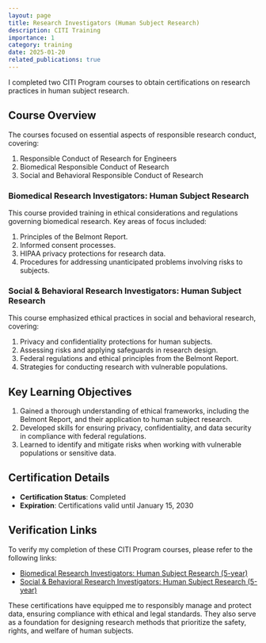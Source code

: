 ```yaml
---
layout: page
title: Research Investigators (Human Subject Research) 
description: CITI Training
importance: 1
category: training
date: 2025-01-20
related_publications: true
---
```



I completed two CITI Program courses to obtain certifications on research practices in human subject research. 

## Course Overview

The courses focused on essential aspects of responsible research conduct, covering:
<ol>
  <li>Responsible Conduct of Research for Engineers</li>
  <li>Biomedical Responsible Conduct of Research</li>
  <li>Social and Behavioral Responsible Conduct of Research</li>
</ol>


### Biomedical Research Investigators: Human Subject Research
This course provided training in ethical considerations and regulations governing biomedical research. Key areas of focus included:
<ol>
  <li>Principles of the Belmont Report.</li>
  <li>Informed consent processes.</li>
  <li>HIPAA privacy protections for research data.</li>
  <li>Procedures for addressing unanticipated problems involving risks to subjects.</li>
</ol>

### Social & Behavioral Research Investigators: Human Subject Research
This course emphasized ethical practices in social and behavioral research, covering:
<ol>
  <li>Privacy and confidentiality protections for human subjects.</li>
  <li>Assessing risks and applying safeguards in research design.</li>
  <li>Federal regulations and ethical principles from the Belmont Report.</li>
  <li>Strategies for conducting research with vulnerable populations.</li>
</ol>

## Key Learning Objectives

<ol>
  <li>Gained a thorough understanding of ethical frameworks, including the Belmont Report, and their application to human subject research.</li>
  <li>Developed skills for ensuring privacy, confidentiality, and data security in compliance with federal regulations.</li>
  <li>Learned to identify and mitigate risks when working with vulnerable populations or sensitive data.</li>
</ol>

## Certification Details

<ul>
  <li><strong>Certification Status</strong>: Completed</li>
  <li><strong>Expiration</strong>: Certifications valid until January 15, 2030</li>
</ul>

## Verification Links

To verify my completion of these CITI Program courses, please refer to the following links:

<ul>
  <li><a href="https://www.citiprogram.org/verify/?k1a74e10d-a77b-4966-82a6-78410bf52cc2-67305239">Biomedical Research Investigators: Human Subject Research (5-year)</a></li>
  <li><a href="https://www.citiprogram.org/verify/?k2bc5ccb0-e393-4b7e-81ab-561a3bcd20ca-67305240">Social & Behavioral Research Investigators: Human Subject Research (5-year)</a></li>
</ul>

These certifications have equipped me to responsibly manage and protect data, ensuring compliance with ethical and legal standards. They also serve as a foundation for designing research methods that prioritize the safety, rights, and welfare of human subjects.
